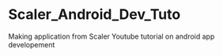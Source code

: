 # Scaler_Android_Dev_Tuto
Making application from Scaler Youtube tutorial on android app developement
